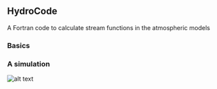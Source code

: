 ## HydroCode
A Fortran code to calculate stream functions in the atmospheric models

### Basics

### A simulation
![alt text](http://users.ox.ac.uk/~phys1375/joakim-oxford/video/ORCA0083-N01_surfvel.gif "ORCA0083")
